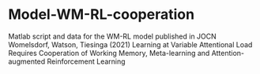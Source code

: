 # Model-WM-RL-cooperation
Matlab script and data for the WM-RL model published in JOCN Womelsdorf, Watson, Tiesinga (2021) Learning at Variable Attentional Load Requires Cooperation of Working Memory, Meta-learning and Attention-augmented Reinforcement Learning
